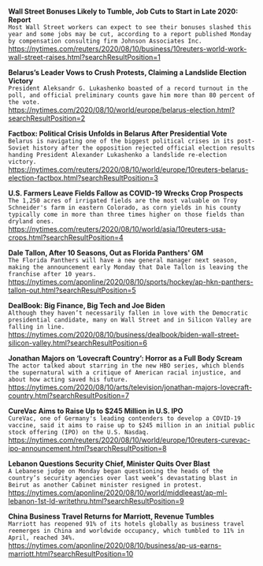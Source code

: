 **Wall Street Bonuses Likely to Tumble, Job Cuts to Start in Late 2020: Report**\
`Most Wall Street workers can expect to see their bonuses slashed this year and some jobs may be cut, according to a report published Monday by compensation consulting firm Johnson Associates Inc. `\
https://nytimes.com/reuters/2020/08/10/business/10reuters-world-work-wall-street-raises.html?searchResultPosition=1

**Belarus’s Leader Vows to Crush Protests, Claiming a Landslide Election Victory**\
`President Aleksandr G. Lukashenko boasted of a record turnout in the poll, and official preliminary counts gave him more than 80 percent of the vote.`\
https://nytimes.com/2020/08/10/world/europe/belarus-election.html?searchResultPosition=2

**Factbox: Political Crisis Unfolds in Belarus After Presidential Vote**\
`Belarus is navigating one of the biggest political crises in its post-Soviet history after the opposition rejected official election results handing President Alexander Lukashenko a landslide re-election victory.`\
https://nytimes.com/reuters/2020/08/10/world/europe/10reuters-belarus-election-factbox.html?searchResultPosition=3

**U.S. Farmers Leave Fields Fallow as COVID-19 Wrecks Crop Prospects**\
`The 1,250 acres of irrigated fields are the most valuable on Troy Schneider's farm in eastern Colorado, as corn yields in his county typically come in more than three times higher on those fields than dryland ones.`\
https://nytimes.com/reuters/2020/08/10/world/asia/10reuters-usa-crops.html?searchResultPosition=4

**Dale Tallon, After 10 Seasons, Out as Florida Panthers' GM**\
`The Florida Panthers will have a new general manager next season, making the announcement early Monday that Dale Tallon is leaving the franchise after 10 years.`\
https://nytimes.com/aponline/2020/08/10/sports/hockey/ap-hkn-panthers-tallon-out.html?searchResultPosition=5

**DealBook: Big Finance, Big Tech and Joe Biden**\
`Although they haven’t necessarily fallen in love with the Democratic presidential candidate, many on Wall Street and in Silicon Valley are falling in line.`\
https://nytimes.com/2020/08/10/business/dealbook/biden-wall-street-silicon-valley.html?searchResultPosition=6

**Jonathan Majors on ‘Lovecraft Country’: Horror as a Full Body Scream**\
`The actor talked about starring in the new HBO series, which blends the supernatural with a critique of American racial injustice, and about how acting saved his future.`\
https://nytimes.com/2020/08/10/arts/television/jonathan-majors-lovecraft-country.html?searchResultPosition=7

**CureVac Aims to Raise Up to $245 Million in U.S. IPO**\
`CureVac, one of Germany's leading contenders to develop a COVID-19 vaccine, said it aims to raise up to $245 million in an initial public stock offering (IPO) on the U.S. Nasdaq.`\
https://nytimes.com/reuters/2020/08/10/world/europe/10reuters-curevac-ipo-announcement.html?searchResultPosition=8

**Lebanon Questions Security Chief, Minister Quits Over Blast**\
`A Lebanese judge on Monday began questioning the heads of the country’s security agencies over last week’s devastating blast in Beirut as another Cabinet minister resigned in protest.`\
https://nytimes.com/aponline/2020/08/10/world/middleeast/ap-ml-lebanon-1st-ld-writethru.html?searchResultPosition=9

**China Business Travel Returns for Marriott, Revenue Tumbles**\
`Marriott has reopened 91% of its hotels globally as business travel reemerges in China and worldwide occupancy, which tumbled to 11% in April, reached 34%. `\
https://nytimes.com/aponline/2020/08/10/business/ap-us-earns-marriott.html?searchResultPosition=10

